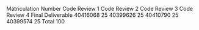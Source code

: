 Matriculation Number	Code Review 1	Code Review 2	Code Review 3	Code Review 4	Final Deliverable
40416068					    25
40399626					    25
40410790					    25
40399574					    25
Total					        100
